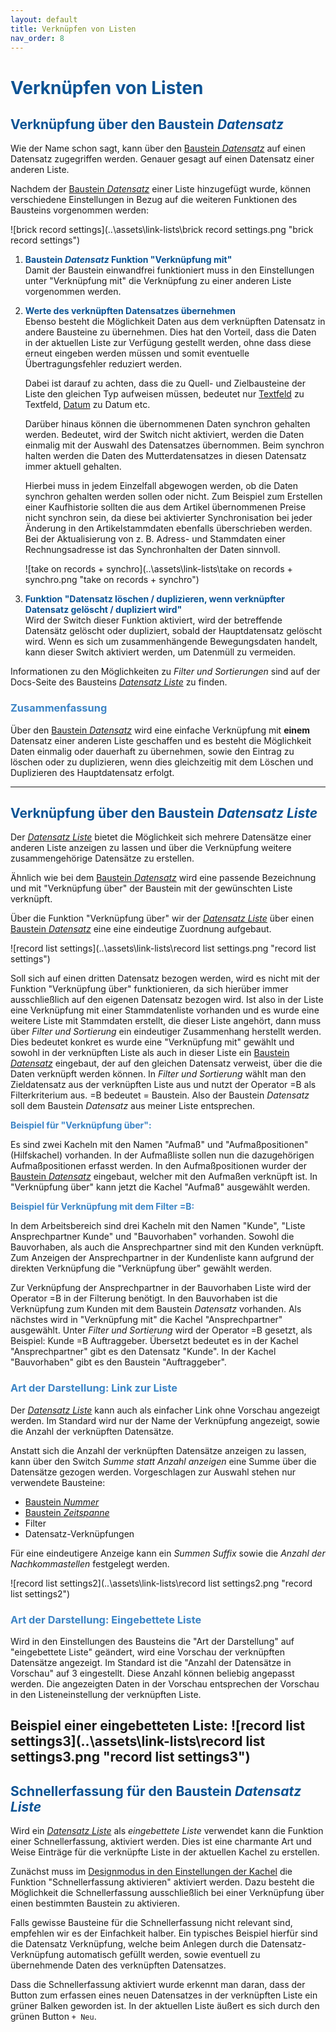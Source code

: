 ```yaml
---
layout: default
title: Verknüpfen von Listen
nav_order: 8
---
```


# <span style="color:#0b5394">**Verknüpfen von Listen**</span>

## <span style="color:#0b5394">Verknüpfung über den Baustein *Datensatz*</span>

Wie der Name schon sagt, kann über den
[Baustein *Datensatz*](/docs/record-spec-settings.html#datensatz)
auf einen Datensatz zugegriffen werden. Genauer gesagt auf einen Datensatz einer anderen Liste.

Nachdem der
[Baustein *Datensatz*](/docs/record-spec-settings.html#datensatz)
einer Liste hinzugefügt wurde, können verschiedene Einstellungen in Bezug auf die weiteren
Funktionen des Bausteins vorgenommen werden:

![brick record settings](..\assets\link-lists\brick record settings.png "brick record settings")

1. <span style="color:#0b5394">**Baustein *Datensatz* Funktion "Verknüpfung mit"**</span>  
Damit der Baustein einwandfrei funktioniert muss in den Einstellungen unter "Verknüpfung mit" die
Verknüpfung zu einer anderen Liste vorgenommen werden.

2. <span style="color:#0b5394">**Werte des verknüpften Datensatzes übernehmen**</span>  
    Ebenso besteht die Möglichkeit Daten aus dem verknüpften Datensatz in andere Bausteine zu übernehmen.
    Dies hat den Vorteil, dass die Daten in der aktuellen Liste zur Verfügung gestellt werden, ohne dass diese
    erneut eingeben werden müssen und somit eventuelle Übertragungsfehler reduziert werden.

    Dabei ist darauf zu achten, dass die zu Quell- und Zielbausteine der Liste den gleichen Typ aufweisen
    müssen, bedeutet nur
    [Textfeld](/docs/record-spec-settings.html#textfeld)
    zu Textfeld,
    [Datum](/docs/record-spec-settings.html#datum)
    zu Datum etc.

    Darüber hinaus können die übernommenen Daten synchron gehalten werden. Bedeutet, wird der Switch nicht
    aktiviert, werden die Daten einmalig mit der Auswahl des Datensatzes übernommen. Beim synchron halten werden
    die Daten des Mutterdatensatzes in diesen Datensatz immer aktuell gehalten.

    Hierbei muss in jedem Einzelfall abgewogen werden, ob die Daten synchron gehalten werden sollen oder nicht.
    Zum Beispiel zum Erstellen einer Kaufhistorie sollten die aus dem Artikel übernommenen Preise nicht synchron sein,
    da diese bei aktivierter Synchronisation bei jeder Änderung in den Artikelstammdaten ebenfalls überschrieben werden.
    Bei der Aktualisierung von z. B. Adress- und Stammdaten einer Rechnungsadresse ist das Synchronhalten der Daten
    sinnvoll.

    ![take on records + synchro](..\assets\link-lists\take on records + synchro.png "take on records + synchro")

3. <span style="color:#0b5394">**Funktion "Datensatz löschen / duplizieren, wenn verknüpfter Datensatz gelöscht / dupliziert wird"**</span>  
Wird der Switch dieser Funktion aktiviert, wird der betreffende Datensätz gelöscht oder dupliziert, sobald der
Hauptdatensatz gelöscht wird. Wenn es sich um zusammenhängende Bewegungsdaten handelt, kann dieser Switch aktiviert
werden, um Datenmüll zu vermeiden.

Informationen zu den Möglichkeiten zu *Filter und Sortierungen* sind auf der Docs-Seite des Bausteins
[*Datensatz Liste*](/docs/record-spec-settings.html#datensatz-liste)
zu finden.

### <span style="color:#3d85c6">Zusammenfassung</span>

Über den
[Baustein *Datensatz*](/docs/record-spec-settings.html#datensatz)
wird eine einfache Verknüpfung mit **einem** Datensatz einer anderen Liste
geschaffen und es besteht die Möglichkeit Daten einmalig oder dauerhaft zu übernehmen, sowie den Eintrag
zu löschen oder zu duplizieren, wenn dies gleichzeitig mit dem Löschen und Duplizieren des Hauptdatensatz
erfolgt.

---

## <span style="color:#0b5394">Verknüpfung über den Baustein *Datensatz Liste*</span>

Der
[*Datensatz Liste*](/docs/record-spec-settings.html#datensatz-liste)
bietet die Möglichkeit sich mehrere Datensätze einer anderen Liste anzeigen zu lassen und über die
Verknüpfung weitere zusammengehörige Datensätze zu erstellen.

Ähnlich wie bei dem
[Baustein *Datensatz*](/docs/record-spec-settings.html#datensatz)
wird eine passende Bezeichnung und mit "Verknüpfung über" der Baustein mit der gewünschten Liste verknüpft.

Über die Funktion "Verknüpfung über" wir der
[*Datensatz Liste*](/docs/record-spec-settings.html#datensatz-liste)
über einen
[Baustein *Datensatz*](/docs/record-spec-settings.html#datensatz)
eine eine eindeutige Zuordnung aufgebaut.

![record list settings](..\assets\link-lists\record list settings.png "record list settings")

Soll sich auf einen dritten Datensatz bezogen werden, wird es nicht mit der Funktion "Verknüpfung über" 
funktionieren, da sich hierüber immer ausschließlich auf den eigenen Datensatz bezogen wird. Ist also in
der Liste eine Verknüpfung mit einer Stammdatenliste vorhanden und es wurde eine weitere Liste mit Stammdaten
erstellt, die dieser Liste angehört, dann muss über *Filter und Sortierung* ein eindeutiger Zusammenhang
herstellt werden. Dies bedeutet konkret es wurde eine "Verknüpfung mit" gewählt und sowohl in der verknüpften
Liste als auch in dieser Liste ein
[Baustein *Datensatz*](/docs/record-spec-settings.html#datensatz)
eingebaut, der auf den gleichen Datensatz verweist, über die die Daten verknüpft werden können. In *Filter
und Sortierung* wählt man den Zieldatensatz aus der verknüpften Liste aus und nutzt der Operator =B als
Filterkriterium aus. =B bedeutet = Baustein. Also der Baustein *Datensatz* soll dem Baustein *Datensatz*
aus meiner Liste entsprechen.

<span style="color:#3d85c6">**Beispiel für "Verknüpfung über":**</span>

Es sind zwei Kacheln mit den Namen "Aufmaß" und "Aufmaßpositionen" (Hilfskachel) vorhanden. In der Aufmaßliste
sollen nun die dazugehörigen Aufmaßpositionen erfasst werden. In den Aufmaßpositionen wurder der
[Baustein *Datensatz*](/docs/record-spec-settings.html#datensatz)
eingebaut, welcher mit den Aufmaßen verknüpft ist. In "Verknüpfung über" kann jetzt die Kachel "Aufmaß" ausgewählt
werden.

<span style="color:#3d85c6">**Beispiel für Verknüpfung mit dem Filter =B:**</span>

In dem Arbeitsbereich sind drei Kacheln mit den Namen "Kunde", "Liste Ansprechpartner Kunde" und "Bauvorhaben"
vorhanden. Sowohl die Bauvorhaben, als auch die Ansprechpartner sind mit den Kunden verknüpft. Zum Anzeigen der
Ansprechpartner in der Kundenliste kann aufgrund der direkten Verknüpfung die "Verknüpfung über" gewählt werden.

Zur Verknüpfung der Ansprechpartner in der Bauvorhaben Liste wird der Operator =B in der Filterung benötigt. In
den Bauvorhaben ist die Verknüpfung zum Kunden mit dem Baustein *Datensatz* vorhanden. Als nächstes wird in "Verknüpfung
mit" die Kachel "Ansprechpartner" ausgewählt. Unter *Filter und Sortierung* wird der Operator =B gesetzt, als Beispiel:
Kunde =B Auftraggeber. Übersetzt bedeutet es in der Kachel "Ansprechpartner" gibt es den Datensatz "Kunde". In der
Kachel "Bauvorhaben" gibt es den Baustein "Auftraggeber".

### <span style="color:#3d85c6">Art der Darstellung: Link zur Liste</span>

Der
[*Datensatz Liste*](/docs/record-spec-settings.html#datensatz-liste)
kann auch als einfacher Link ohne Vorschau angezeigt werden. Im Standard wird nur der Name der Verknüpfung angezeigt,
sowie die Anzahl der verknüpften Datensätze.

Anstatt sich die Anzahl der verknüpften Datensätze anzeigen zu lassen, kann über den Switch *Summe statt Anzahl anzeigen*
eine Summe über die Datensätze gezogen werden. Vorgeschlagen zur Auswahl stehen nur verwendete Bausteine:
- [Baustein *Nummer*](/docs/record-spec-settings.html#nummer)
- [Baustein *Zeitspanne*](/docs/record-spec-settings.html#zeitspanne)
- Filter
- Datensatz-Verknüpfungen

Für eine eindeutigere Anzeige kann ein *Summen Suffix* sowie die *Anzahl der Nachkommastellen* festgelegt werden.

![record list settings2](..\assets\link-lists\record list settings2.png "record list settings2")

### <span style="color:#3d85c6">Art der Darstellung: Eingebettete Liste</span>

Wird in den Einstellungen des Bausteins die "Art der Darstellung" auf "eingebettete Liste" geändert, wird eine Vorschau
der verknüpften Datensätze angezeigt. Im Standard ist die "Anzahl der Datensätze in Vorschau" auf 3 eingestellt. Diese
Anzahl können beliebig angepasst werden. Die angezeigten Daten in der Vorschau entsprechen der Vorschau in den Listeneinstellung
der verknüpften Liste.

**Beispiel einer eingebetteten Liste:**
![record list settings3](..\assets\link-lists\record list settings3.png "record list settings3")
---

## <span style="color:#0b5394">Schnellerfassung für den Baustein *Datensatz Liste*</span>

Wird ein
[*Datensatz Liste*](/docs/record-spec-settings.html#datensatz-liste)
als *eingebettete Liste* verwendet kann die Funktion einer Schnellerfassung, aktiviert werden. Dies ist eine
charmante Art und Weise Einträge für die verknüpfte Liste in der aktuellen Kachel zu erstellen.

Zunächst muss im
[Designmodus in den Einstellungen der Kachel](/docs/design-mode-settings.html#kachel)
die Funktion "Schnellerfassung aktivieren" aktiviert werden. Dazu besteht die Möglichkeit die Schnellerfassung
ausschließlich bei einer Verknüpfung über einen bestimmten Baustein zu aktivieren.

Falls gewisse Bausteine für die Schnellerfassung nicht relevant sind, empfehlen wir es der
Einfachkeit halber. Ein typisches Beispiel hierfür sind die Datensatz Verknüpfung, welche beim Anlegen
durch die Datensatz-Verknüpfung automatisch gefüllt werden, sowie eventuell zu übernehmende Daten des verknüpften
Datensatzes.

Dass die Schnellerfassung aktiviert wurde erkennt man daran, dass der Button zum erfassen eines neuen Datensatzes
in der verknüpften Liste ein grüner Balken geworden ist. In der aktuellen Liste äußert es sich durch den grünen
Button `+ Neu`.